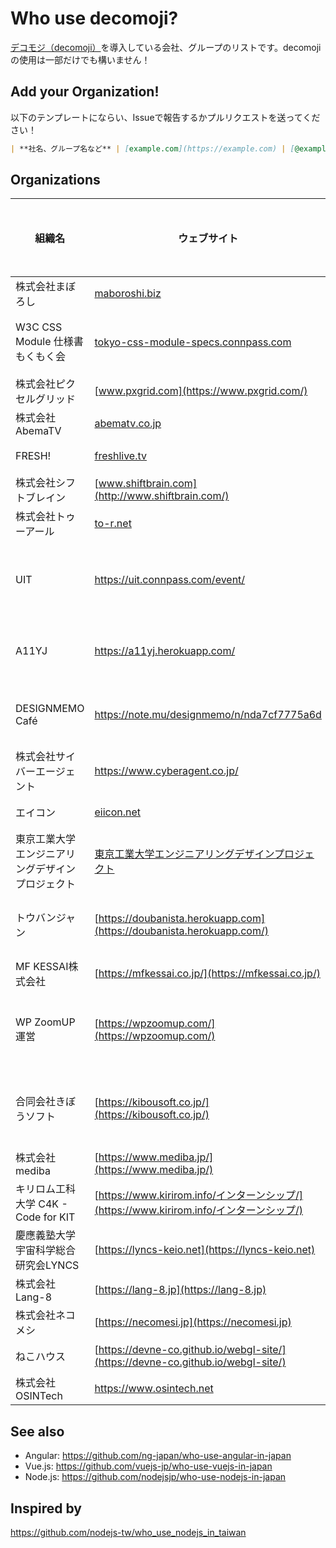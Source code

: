 # Who use decomoji?

[デコモジ（decomoji）](https://github.com/oti/decomoji)を導入している会社、グループのリストです。decomojiの使用は一部だけでも構いません！

## Add your Organization!

以下のテンプレートにならい、Issueで報告するかプルリクエストを送ってください！

```markdown
| **社名、グループ名など** | [example.com](https://example.com) | [@example](https://github.com/example) | 全社員がいるSlack、部署単位のSlack、プロジェクト単位のSlack、レクリエーション用のSlackなど |
```

## Organizations

| 組織名 | ウェブサイト | GitHub | どんなSlackチーム？ |
| --- | --- | --- | --- |
| 株式会社まぼろし | [maboroshi.biz](https://maboroshi.biz) | [@maboroshi-inc](https://github.com/maboroshi-inc) | 社内 |
| W3C CSS Module 仕様書もくもく会 | [tokyo-css-module-specs.connpass.com](https://tokyo-css-module-specs.connpass.com/) | [@tokyocssspecs](https://github.com/tokyocssspecs) | コミュニティー |
| 株式会社ピクセルグリッド | [www.pxgrid.com](https://www.pxgrid.com/) | [@pxgrid](https://github.com/pxgrid) | 社内 |
| 株式会社AbemaTV | [abematv.co.jp](http://abematv.co.jp/) | [@abema](https://github.com/abema) | 社内 |
| FRESH! | [freshlive.tv](https://freshlive.tv/) | [@openfresh](https://github.com/openfresh) | チーム |
| 株式会社シフトブレイン | [www.shiftbrain.com](http://www.shiftbrain.com/) | [@devjam](https://github.com/devjam) | 社内 |
| 株式会社トゥーアール | [to-r.net](https://www.to-r.net/) | [@to-r](https://github.com/to-r/) | 社内 |
| UIT | https://uit.connpass.com/event/ | - | イベントプロモーター |
| A11YJ | https://a11yj.herokuapp.com/ | [@a11yj](https://github.com/a11yj) | コミュニティー |
| DESIGNMEMO Café |https://note.mu/designmemo/n/nda7cf7775a6d|-|コミュニティー |
| 株式会社サイバーエージェント | https://www.cyberagent.co.jp/ | [@cyberagent](https://github.com/cyberagent) | 社内 |
| エイコン | [eiicon.net](https://eiicon.net) | - | チーム |
| 東京工業大学エンジニアリングデザインプロジェクト | [東京工業大学エンジニアリングデザインプロジェクト](https://titech-edp.github.io/) | - | 大学の講義 |
| トウバンジャン | [https://doubanista.herokuapp.com](https://doubanista.herokuapp.com/) | [@doubanista](https://github.com/doubanista) | コミュニティー |
| MF KESSAI株式会社 | [https://mfkessai.co.jp/](https://mfkessai.co.jp/) | [@mfkessai](https://github.com/mfkessai) | 社内 |
| WP ZoomUP 運営 | [https://wpzoomup.com/](https://wpzoomup.com/) | -  | オンライン勉強会運営 |
| 合同会社きぼうソフト | [https://kibousoft.co.jp/](https://kibousoft.co.jp/) | [@kibousoft](https://github.com/kibousoft) | 社内・パートナー |
| 株式会社 mediba | [https://www.mediba.jp/](https://www.mediba.jp/) | [@mediba-system](https://github.com/mediba-system/) | 全社 |
| キリロム工科大学 C4K - Code for KIT | [https://www.kirirom.info/インターンシップ/](https://www.kirirom.info/インターンシップ/) | [@code4kit](https://github.com/code4kit/) | 社内 |
| 慶應義塾大学宇宙科学総合研究会LYNCS | [https://lyncs-keio.net](https://lyncs-keio.net) | [@LYNCS-Keio](https://github.com/LYNCS-Keio) | 大学公認団体 |
| 株式会社Lang-8 | [https://lang-8.jp](https://lang-8.jp) | [@Lang-8](https://github.com/Lang-8) | 社内 |
| 株式会社ネコメシ | [https://necomesi.jp](https://necomesi.jp) | [@necomesi](https://github.com/necomesi) | 社内 |
| ねこハウス | [https://devne-co.github.io/webgl-site/](https://devne-co.github.io/webgl-site/) | [@devne-co](https://github.com/devne-co) | 個人事業 |
| 株式会社OSINTech | https://www.osintech.net | [@tomofu74](https://github.com/@tomofu74) | 社内 |

## See also

- Angular: https://github.com/ng-japan/who-use-angular-in-japan
- Vue.js: https://github.com/vuejs-jp/who-use-vuejs-in-japan
- Node.js: https://github.com/nodejsjp/who-use-nodejs-in-japan

## Inspired by

https://github.com/nodejs-tw/who_use_nodejs_in_taiwan
